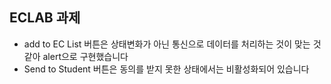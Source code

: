 ## ECLAB 과제

- add to EC List 버튼은 상태변화가 아닌 통신으로 데이터를 처리하는 것이 맞는 것 같아 alert으로 구현했습니다
- Send to Student 버튼은 동의를 받지 못한 상태에서는 비활성화되어 있습니다
